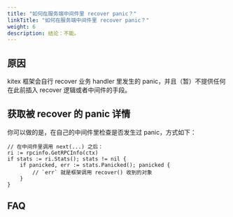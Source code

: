 ```yaml
---
title: "如何在服务端中间件里 recover panic？"
linkTitle: "如何在服务端中间件里 recover panic？"
weight: 6
description: 结论：不能。
---
```


## 原因

kitex 框架会自行 recover 业务 handler 里发生的 panic，并且（暂）不提供任何在此前插入 recover 逻辑或者中间件的手段。

## 获取被 recover 的 panic 详情

你可以做的是，在自己的中间件里检查是否发生过 panic，方式如下：

```
// 在中间件里调用 next(...) 之后：
ri := rpcinfo.GetRPCInfo(ctx)
if stats := ri.Stats(); stats != nil {
    if panicked, err := stats.Panicked(); panicked {
        // `err` 就是框架调用 recover() 收到的对象
    }
}
```

## FAQ